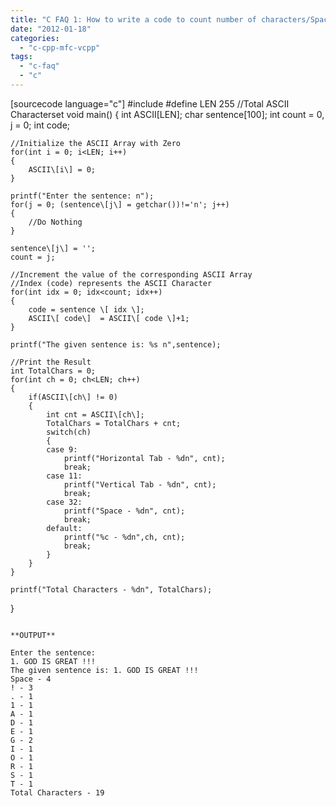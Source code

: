 ```yaml
---
title: "C FAQ 1: How to write a code to count number of characters/Spaces/numbers/special characters present in a sentence.  sentence =\"1. GOD IS GREAT !!!\""
date: "2012-01-18"
categories: 
  - "c-cpp-mfc-vcpp"
tags: 
  - "c-faq"
  - "c"
---
```


\[sourcecode language="c"\]
#include 
#define LEN 255  //Total ASCII Characterset
void main()
{
    int ASCII\[LEN\];
    char sentence\[100\];
    int count = 0, j = 0;
    int code;

    //Initialize the ASCII Array with Zero
    for(int i = 0; i<LEN; i++)
    {
        ASCII\[i\] = 0;
    }

    printf("Enter the sentence: n");
    for(j = 0; (sentence\[j\] = getchar())!='n'; j++)
    {
        //Do Nothing
    }

    sentence\[j\] = '';
    count = j;

    //Increment the value of the corresponding ASCII Array
    //Index (code) represents the ASCII Character
    for(int idx = 0; idx<count; idx++)
    {
        code = sentence \[ idx \];
        ASCII\[ code\]  = ASCII\[ code \]+1;
    }

    printf("The given sentence is: %s n",sentence);

    //Print the Result
    int TotalChars = 0;
    for(int ch = 0; ch<LEN; ch++)
    {
        if(ASCII\[ch\] != 0)
        {
            int cnt = ASCII\[ch\];
            TotalChars = TotalChars + cnt;
            switch(ch)
            {
            case 9:
                printf("Horizontal Tab - %dn", cnt);
                break;
            case 11:
                printf("Vertical Tab - %dn", cnt);
                break;
            case 32:
                printf("Space - %dn", cnt);
                break;
            default:
                printf("%c - %dn",ch, cnt);
                break;
            }
        }
    }

    printf("Total Characters - %dn", TotalChars);
}
```

**OUTPUT**

Enter the sentence:
1. GOD IS GREAT !!!
The given sentence is: 1. GOD IS GREAT !!!
Space - 4
! - 3
. - 1
1 - 1
A - 1
D - 1
E - 1
G - 2
I - 1
O - 1
R - 1
S - 1
T - 1
Total Characters - 19
